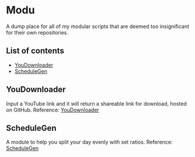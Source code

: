 # Modu

A dump place for all of my modular scripts that are deemed too insignificant for their own repositories.

## List of contents

- [YouDownloader](https://github.com/ballgoesvroomvroom/Modu/tree/main/YouDownloader)
- [ScheduleGen](https://github.com/ballgoesvroomvroom/Modu/tree/main/ScheduleGen)


## YouDownloader
Input a YouTube link and it will return a shareable link for download, hosted on GitHub.
Reference: [YouDownloader](https://github.com/ballgoesvroomvroom/Modu/tree/main/YouDownloader)

## ScheduleGen
A module to help you split your day evenly with set ratios.
Reference: [ScheduleGen](https://github.com/ballgoesvroomvroom/Modu/tree/main/ScheduleGen)